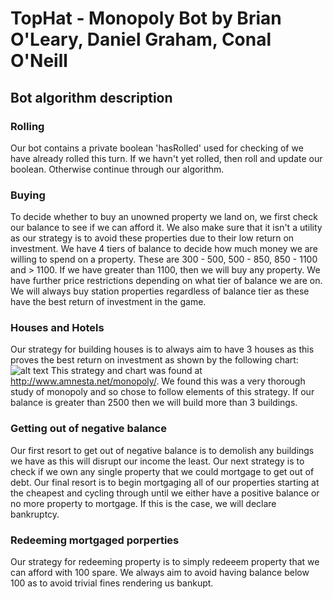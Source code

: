 # TopHat - Monopoly Bot by Brian O'Leary, Daniel Graham, Conal O'Neill
## Bot algorithm description
### Rolling
Our bot contains a private boolean 'hasRolled' used for checking of we have already rolled this turn. If we havn't yet rolled, then roll and update our boolean. Otherwise continue through our algorithm.

### Buying
To decide whether to buy an unowned property we land on, we first check our balance to see if we can afford it. We also make sure that it isn't a utility as our strategy is to avoid these properties due to their low return on investment. We have 4 tiers of balance to decide how much money we are willing to spend on a property. These are 300 - 500, 500 - 850, 850 - 1100 and > 1100. If we have greater than 1100, then we will buy any property. We have further price restrictions depending on what tier of balance we are on. We will always buy station properties regardless of balance tier as these have the best return of investment in the game.

### Houses and Hotels
Our strategy for building houses is to always aim to have 3 houses as this proves the best return on investment as shown by the following chart: ![alt text](http://www.amnesta.net/monopoly/map_1.gif)
   This strategy and chart was found at http://www.amnesta.net/monopoly/. We found this was a very thorough study of monopoly and so chose to follow elements of this strategy. If our balance is greater than 2500 then we will build more than 3 buildings.
   
### Getting out of negative balance
Our first resort to get out of negative balance is to demolish any buildings we have as this will disrupt our income the least. Our next strategy is to check if we own any single property that we could mortgage to get out of debt. Our final resort is to begin mortgaging all of our properties starting at the cheapest and cycling through until we either have a positive balance or no more property to mortgage. If this is the case, we will declare bankruptcy.

### Redeeming mortgaged porperties
Our strategy for redeeming property is to simply redeeem property that we can afford with 100 spare. We always aim to avoid having balance below 100 as to avoid trivial fines rendering us bankupt.
